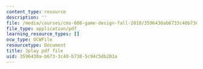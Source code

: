 ```yaml
---
content_type: resource
description: ''
file: /media/courses/cms-608-game-design-fall-2010/3596430ab6733c40b7385c94c5db201a_68554.pdf
file_type: application/pdf
learning_resource_types: []
ocw_type: OCWFile
resourcetype: Document
title: 3play pdf file
uid: 3596430a-b673-3c40-b738-5c94c5db201a
---
```

